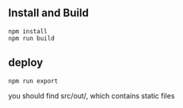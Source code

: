 ## Install and Build

```
npm install
npm run build
```

## deploy

```
npm run export
```

you should find src/out/, which contains static files